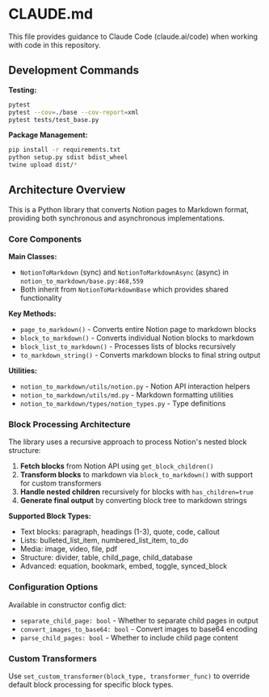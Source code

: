 # CLAUDE.md

This file provides guidance to Claude Code (claude.ai/code) when working with code in this repository.

## Development Commands

**Testing:**

```bash
pytest
pytest --cov=./base --cov-report=xml
pytest tests/test_base.py
```

**Package Management:**

```bash
pip install -r requirements.txt
python setup.py sdist bdist_wheel
twine upload dist/*
```

## Architecture Overview

This is a Python library that converts Notion pages to Markdown format, providing both synchronous and asynchronous implementations.

### Core Components

**Main Classes:**

- `NotionToMarkdown` (sync) and `NotionToMarkdownAsync` (async) in `notion_to_markdown/base.py:468,559`
- Both inherit from `NotionToMarkdownBase` which provides shared functionality

**Key Methods:**

- `page_to_markdown()` - Converts entire Notion page to markdown blocks
- `block_to_markdown()` - Converts individual Notion blocks to markdown
- `block_list_to_markdown()` - Processes lists of blocks recursively
- `to_markdown_string()` - Converts markdown blocks to final string output

**Utilities:**

- `notion_to_markdown/utils/notion.py` - Notion API interaction helpers
- `notion_to_markdown/utils/md.py` - Markdown formatting utilities
- `notion_to_markdown/types/notion_types.py` - Type definitions

### Block Processing Architecture

The library uses a recursive approach to process Notion's nested block structure:

1. **Fetch blocks** from Notion API using `get_block_children()`
2. **Transform blocks** to markdown via `block_to_markdown()` with support for custom transformers
3. **Handle nested children** recursively for blocks with `has_children=true`
4. **Generate final output** by converting block tree to markdown strings

**Supported Block Types:**

- Text blocks: paragraph, headings (1-3), quote, code, callout
- Lists: bulleted_list_item, numbered_list_item, to_do
- Media: image, video, file, pdf
- Structure: divider, table, child_page, child_database
- Advanced: equation, bookmark, embed, toggle, synced_block

### Configuration Options

Available in constructor config dict:

- `separate_child_page: bool` - Whether to separate child pages in output
- `convert_images_to_base64: bool` - Convert images to base64 encoding
- `parse_child_pages: bool` - Whether to include child page content

### Custom Transformers

Use `set_custom_transformer(block_type, transformer_func)` to override default block processing for specific block types.
